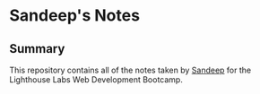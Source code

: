 # Sandeep's Notes

## Summary

This repository contains all of the notes taken by [Sandeep](https://github.com/letsandeepio/lighthouse-web-notes) for the Lighthouse Labs Web Development Bootcamp.
